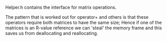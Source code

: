 
Helper.h contains the interface for matrix<double> operations.

The pattern that is worked out for operator+ and others is that these operators require both matrices to have the same size;
Hence if one of the matrices is an R-value reference we can 'steal' the memory frame and this saves us from deallocating and reallocating.